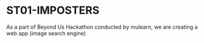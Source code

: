# ST01-IMPOSTERS
As a part of Beyond Us Hackathon conducted by mulearn, we are creating a web app (image search engine)
